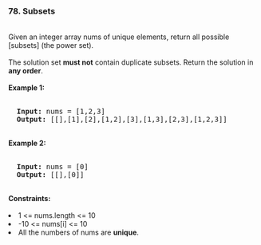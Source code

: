 <h3>78. Subsets</h3>
<br>
Given an integer array nums of unique elements, return all possible [subsets] (the power set).<br>
<br>
The solution set <strong>must not</strong> contain duplicate subsets. Return the solution in <strong>any order</strong>.<br>
<br>
<b>Example 1:</b><br>
<br>
<pre>
  <strong>Input:</strong> nums = [1,2,3]
  <strong>Output:</strong> [[],[1],[2],[1,2],[3],[1,3],[2,3],[1,2,3]]
</pre>
<br>
<b>Example 2:</b><br>
<br>
<pre>
  <strong>Input:</strong> nums = [0]
  <strong>Output:</strong> [[],[0]]
</pre>
<br>
<b>Constraints:</b><br>
<br>
<li>1 <= nums.length <= 10</li>
<li>-10 <= nums[i] <= 10</li>
<li>All the numbers of nums are <strong>unique</strong>.</li>
